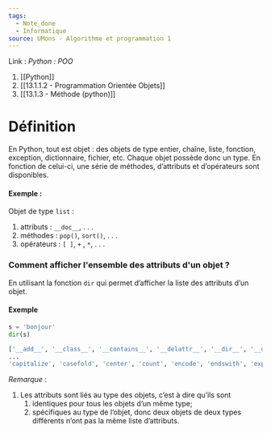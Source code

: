 ```yaml
---
tags:
  - Note_done
  - Informatique
source: UMons - Algorithme et programmation 1
---
```


Link :
_Python : POO_
1. [[Python]]
2. [[13.1.1.2 - Programmation Orientée Objets]]
3. [[13.1.3 - Méthode (python)]]


# Définition
En Python, tout est objet : des objets de type entier, chaîne, liste, fonction, exception, dictionnaire, fichier, etc. 
Chaque objet possède donc un type. En fonction de celui-ci, une série de méthodes, d’attributs et d’opérateurs sont disponibles.

#### Exemple : 
Objet de type `list` :
1. attributs : `__doc__`, . . . 
2. méthodes : `pop()`, `sort()`, . . . 
3. opérateurs : `[ ]`, `+` , `*`, . . .

### Comment afficher l'ensemble des attributs d'un objet ?
En utilisant la fonction `dir` qui permet d’afficher la liste des attributs d’un objet.

#### Exemple 
```python
s = 'bonjour' 
dir(s) 

['__add__', '__class__', '__contains__', '__delattr__', '__dir__', '__doc__',  # Attributs
... 
'capitalize', 'casefold', 'center', 'count', 'encode', 'endswith', 'expandtabs', 'find', 'format', 'format_map', 'index', 'isalnum', 'isalpha', 'isdecimal', 'isdigit', 'isidentifier', 'islower', 'isnumeric', 'isprintable', 'isspace', 'istitle', 'isupper', 'join', 'ljust', 'lower', 'lstrip', 'maketrans', 'partition', 'replace', 'rfind', 'rindex', 'rjust', 'rpartition', 'rsplit', 'rstrip', 'split', 'splitlines', 'startswith', 'strip', 'swapcase', 'title', 'translate', 'upper', 'zfill'] # Méthodes
```

_Remarque_ :
1. Les attributs sont liés au type des objets, c’est à dire qu’ils sont
	1. identiques pour tous les objets d’un même type; 
	2. spécifiques au type de l’objet, donc deux objets de deux types différents n’ont pas la même liste d’attributs.

